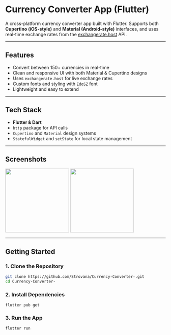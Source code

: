 #  Currency Converter App (Flutter)

A cross-platform currency converter app built with Flutter. Supports both **Cupertino (iOS-style)** and **Material (Android-style)** interfaces, and uses real-time exchange rates from the [exchangerate.host](https://exchangerate.host) API.

---

##  Features

-  Convert between 150+ currencies in real-time
-  Clean and responsive UI with both Material & Cupertino designs
-  Uses `exchangerate.host` for live exchange rates
-  Custom fonts and styling with `EdoSZ` font
-  Lightweight and easy to extend

---

##  Tech Stack

- **Flutter & Dart**
- `http` package for API calls
- `Cupertino` and `Material` design systems
- `StatefulWidget` and `setState` for local state management

---

## Screenshots

<p float="left">
  <img src="![Screenshot (514)](https://github.com/user-attachments/assets/1433a992-91db-46cb-8ac7-c0ffe49cd604)
" width="200" />
  <img src="![Screenshot (515)](https://github.com/user-attachments/assets/b507a113-d248-440e-8d4f-0d3e0a11136c)
" width="200" />
</p>

---

##  Getting Started

### 1. Clone the Repository

```bash
git clone https://github.com/Strovana/Currency-Converter-.git
cd Currency-Converter-
```

### 2. Install Dependencies

```
flutter pub get
```

### 3. Run the App

```
flutter run
```


